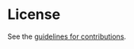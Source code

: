 # License

See the
[guidelines for contributions](https://github.com/cdrplus/cdrplus-infosec-baseline/blob/main/CONTRIBUTING.md).
